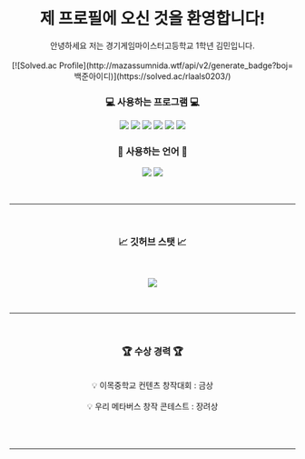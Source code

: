 <div align=center>

# <center>제 프로필에 오신 것을 환영합니다!</center>
<center> 안녕하세요 저는 경기게임마이스터고등학교 1학년 김민입니다.</center>
<br>
[![Solved.ac Profile](http://mazassumnida.wtf/api/v2/generate_badge?boj=백준아이디)](https://solved.ac/rlaals0203/)
</br>
 
### <center>💻 사용하는 프로그램 💻</center>

</div>


<p align="center">
<img src = "https://img.shields.io/badge/Unity-FAFAFA?style=for-the-badge&logo=Unity&logoColor=black">
<img src = "https://img.shields.io/badge/github-%23121011.svg?style=for-the-badge&logo=github&logoColor=white">
<img src = "https://img.shields.io/badge/VS-AC58FA.svg?style=for-the-badge&logo=VisualStudio&logoColor=white">
<img src = "https://img.shields.io/badge/VSC-2E9AFE.svg?style=for-the-badge&logo=VisualStudioCode&logoColor=white">
<img src = "https://img.shields.io/badge/Rblx_Studio-FAFAFA?style=for-the-badge&logo=RobloxStudio&logoColor=White">
<img src = "https://img.shields.io/badge/scratch-FE9A2E.svg?style=for-the-badge&logo=scratch&logoColor=white">
</p>  

<div align=center>

### <center>💬 사용하는 언어 💬</center>

<p align="center">
<img src = "https://img.shields.io/badge/C%23-BF00FF?style=for-the-badge&logo=Csharp&logoColor=white">
<img src = "https://img.shields.io/badge/Lua-0404B4?style=for-the-badge&logo=Lua&logoColor=white">
</p>
<br>
</div>

----------

<br>
<div align=center>


### <center>📈 깃허브 스탯 📈
<br>

<p align="center">
<img src = "https://github-readme-stats.vercel.app/api?username=rlaals0203&show_icons=true&theme=tokyonight">
</p>
</div>
<br>

----------

</br>
<div align=center>

### <center>🏆 **수상 경력** 🏆</center>
<br>
<center>💡 이목중학교 컨텐츠 창작대회 : 금상</center><br>
<center>💡 우리 메타버스 창작 콘테스트 : 장려상</center><br>
</br>
</div>

<br>

---------------------
</br>

<div align=center>
 
</div>



